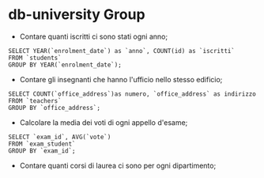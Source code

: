 # db-university Group

- Contare quanti iscritti ci sono stati ogni anno;
```MYSQL
SELECT YEAR(`enrolment_date`) as `anno`, COUNT(id) as `iscritti`
FROM `students`
GROUP BY YEAR(`enrolment_date`);
```

- Contare gli insegnanti che hanno l'ufficio nello stesso edificio;
```MYSQL
SELECT COUNT(`office_address`)as numero, `office_address` as indirizzo
FROM `teachers`
GROUP BY `office_address`;
```

- Calcolare la media dei voti di ogni appello d'esame;
```MYSQL
SELECT `exam_id`, AVG(`vote`) 
FROM `exam_student`
GROUP BY `exam_id`;
```

- Contare quanti corsi di laurea ci sono per ogni dipartimento;